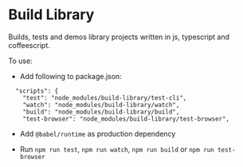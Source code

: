 # Build Library

Builds, tests and demos library projects written in js, typescript and coffeescript.

To use:

* Add following to package.json:
```
  "scripts": {
    "test": "node_modules/build-library/test-cli",
    "watch": "node_modules/build-library/watch",
    "build": "node_modules/build-library/build",
    "test-browser": "node_modules/build-library/test-browser",
```

* Add `@babel/runtime` as production dependency

* Run `npm run test`, `npm run watch`, `npm run build` or `npm run test-browser`